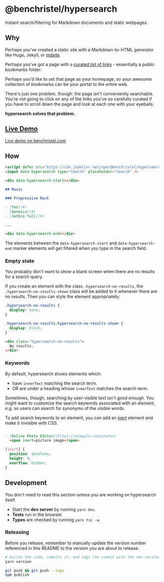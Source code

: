# @benchristel/hypersearch

Instant search/filtering for Markdown documents and static webpages.

## Why

Perhaps you've created a static site with a Markdown-to-HTML generator like Hugo, Jekyll, or [mdsite](https://benchristel.github.io/mdsite/).

Perhaps you've got a page with a [curated list of links](https://waywardweb.org/how.html) - essentially a public bookmarks folder.

Perhaps you'd like to set that page as your homepage, so your awesome collection of bookmarks can be your portal to the entire web.

There's just one problem, though: the page isn't conveniently searchable. You're not going to click on any of the links you've so carefully curated if you have to scroll down the page and look at each one with your eyeballs.

**hypersearch solves that problem.**

## [Live Demo](https://benchristel.com/portal/)

[Live demo on benchristel.com](https://benchristel.com/portal/)

## How

```markdown
<script defer src="https://cdn.jsdelivr.net/npm/@benchristel/hypersearch@0.4.0"></script>
<input data-hypersearch type="search" placeholder="Search" />

<div data-hypersearch-start></div>

## Music

### Progressive Rock

- [Yes](#)
- [Genesis](#)
- [Jethro Tull](#)

...

<div data-hypersearch-end></div>
```

The elements between the `data-hypersearch-start` and `data-hypersearch-end` marker elements will get filtered when you type in the search field.

### Empty state

You probably don't want to show a blank screen when there are no results for a search query.

If you create an element with the class `.hypersearch-no-results`, the `.hypersearch-no-results-shown` class will be added to it whenever there are no results. Then you can style the element appropriately:

```css
.hypersearch-no-results {
  display: none;
}

.hypersearch-no-results.hypersearch-no-results-shown {
  display: block;
}
```

```html
<div class="hypersearch-no-results">
  No results.
</div>
```

### Keywords

By default, hypersearch shows elements which:

- have `innerText` matching the search term.
- OR are under a heading whose `innerText` matches the search term.

Sometimes, though, searching by user-visible text isn't good enough. You might want
to customize the search keywords associated with an element, e.g. so users can search
for synonyms of the visible words.

To add search keywords to an element, you can add an [inert] element and make it invisible with CSS.

[inert]: https://developer.mozilla.org/en-US/docs/Web/HTML/Global_attributes/inert

```markdown

- [Online Photo Editor](https://example.com/photos)
  <span inert>picture image</span>

```

```css
[inert] {
  position: absolute;
  height: 0;
  overflow: hidden;
}
```

## Development

You don't need to read this section unless you are working on hypersearch itself.

- Start the **dev server** by running `yarn dev`.
- **Tests** run in the browser.
- **Types** are checked by running `yarn tsc -w`.

### Releasing

Before you release, remember to manually update the version number referenced
in this README to the version you are about to release.

```bash
# builds the code, commits it, and tags the commit with the new version number
yarn version

git push && git push --tags
npm publish
```
